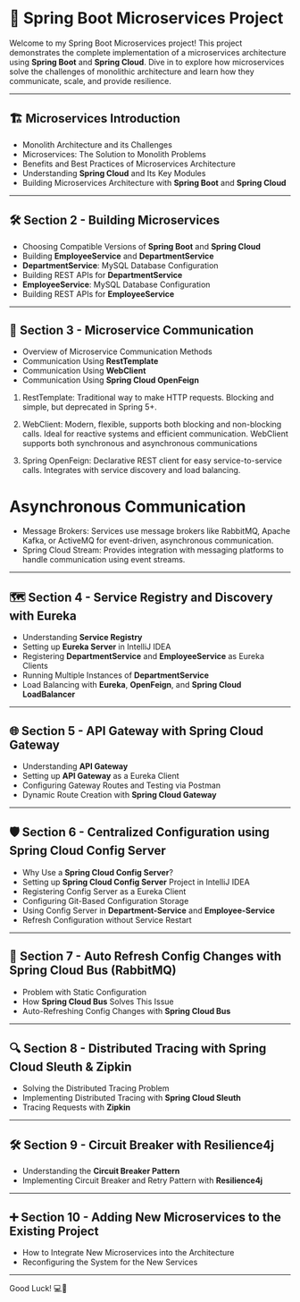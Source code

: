 
# 🚀 Spring Boot Microservices Project

Welcome to my Spring Boot Microservices project! This project demonstrates the complete implementation of a microservices architecture using **Spring Boot** and **Spring Cloud**. Dive in to explore how microservices solve the challenges of monolithic architecture and learn how they communicate, scale, and provide resilience.

---

## 🏗️ **Microservices Introduction**
- Monolith Architecture and its Challenges
- Microservices: The Solution to Monolith Problems
- Benefits and Best Practices of Microservices Architecture
- Understanding **Spring Cloud** and Its Key Modules
- Building Microservices Architecture with **Spring Boot** and **Spring Cloud**

---

## 🛠️ **Section 2 - Building Microservices**
- Choosing Compatible Versions of **Spring Boot** and **Spring Cloud**
- Building **EmployeeService** and **DepartmentService**
- **DepartmentService**: MySQL Database Configuration
- Building REST APIs for **DepartmentService**
- **EmployeeService**: MySQL Database Configuration
- Building REST APIs for **EmployeeService**

---

## 🔗 **Section 3 - Microservice Communication**
- Overview of Microservice Communication Methods
- Communication Using **RestTemplate**
- Communication Using **WebClient**
- Communication Using **Spring Cloud OpenFeign**

1. RestTemplate:
   Traditional way to make HTTP requests.
   Blocking and simple, but deprecated in Spring 5+.

2. WebClient:
   Modern, flexible, supports both blocking and non-blocking calls.
   Ideal for reactive systems and efficient communication.
   WebClient supports both synchronous and asynchronous communications

3. Spring OpenFeign:
   Declarative REST client for easy service-to-service calls.
   Integrates with service discovery and load balancing.

# Asynchronous Communication
- Message Brokers: Services use message brokers like RabbitMQ, Apache Kafka, or ActiveMQ for event-driven, asynchronous communication.
- Spring Cloud Stream: Provides integration with messaging platforms to handle communication using event streams.
---

## 🗺️ **Section 4 - Service Registry and Discovery with Eureka**
- Understanding **Service Registry**
- Setting up **Eureka Server** in IntelliJ IDEA
- Registering **DepartmentService** and **EmployeeService** as Eureka Clients
- Running Multiple Instances of **DepartmentService**
- Load Balancing with **Eureka**, **OpenFeign**, and **Spring Cloud LoadBalancer**

---

## 🌐 **Section 5 - API Gateway with Spring Cloud Gateway**
- Understanding **API Gateway**
- Setting up **API Gateway** as a Eureka Client
- Configuring Gateway Routes and Testing via Postman
- Dynamic Route Creation with **Spring Cloud Gateway**

---

## 🛡️ **Section 6 - Centralized Configuration using Spring Cloud Config Server**
- Why Use a **Spring Cloud Config Server**?
- Setting up **Spring Cloud Config Server** Project in IntelliJ IDEA
- Registering Config Server as a Eureka Client
- Configuring Git-Based Configuration Storage
- Using Config Server in **Department-Service** and **Employee-Service**
- Refresh Configuration without Service Restart

---

## 🔄 **Section 7 - Auto Refresh Config Changes with Spring Cloud Bus (RabbitMQ)**
- Problem with Static Configuration
- How **Spring Cloud Bus** Solves This Issue
- Auto-Refreshing Config Changes with **Spring Cloud Bus**

---

## 🔍 **Section 8 - Distributed Tracing with Spring Cloud Sleuth & Zipkin**
- Solving the Distributed Tracing Problem
- Implementing Distributed Tracing with **Spring Cloud Sleuth**
- Tracing Requests with **Zipkin**

---

## 🛠️ **Section 9 - Circuit Breaker with Resilience4j**
- Understanding the **Circuit Breaker Pattern**
- Implementing Circuit Breaker and Retry Pattern with **Resilience4j**

---

## ➕ **Section 10 - Adding New Microservices to the Existing Project**
- How to Integrate New Microservices into the Architecture
- Reconfiguring the System for the New Services

---

Good Luck! 💻🚀
